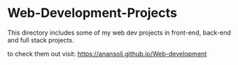 # Web-Development-Projects
This directory includes some of my web dev projects in front-end, back-end and full stack projects.

to check them out visit:
https://anansoli.github.io/Web-development
